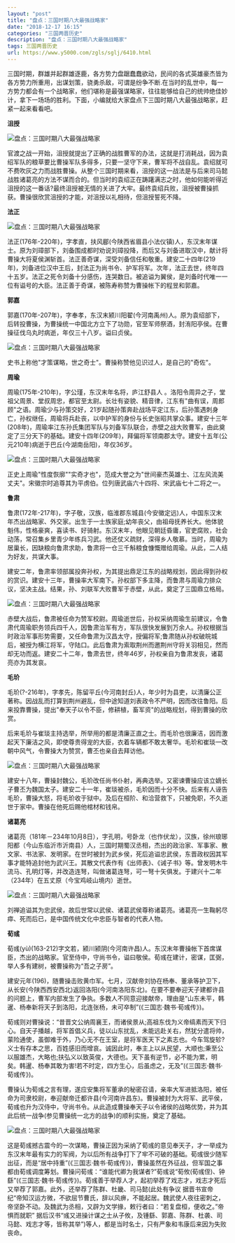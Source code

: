 ```yaml
---
layout: "post"
title: "盘点：三国时期八大最强战略家"
date: "2018-12-17 16:15"
categories: "三国两晋历史"
description: "盘点：三国时期八大最强战略家"
tags: 三国两晋历史
url: https://www.y5000.com/zgls/sglj/6410.html
---
```






三国时期，群雄并起群雄逐鹿，各方势力盘踞蠢蠢欲动，民间的各式英雄豪杰皆为各方势力所重用，出谋划策，骁勇杀敌，可谓是纷争不断.在当时的乱世中，每一方势力都会有一个战略家，他们堪称是最强谋略家，往往能够给自己的统帅绝佳妙计，拿下一场场的胜利。下面，小编就给大家盘点下三国时期八大最强战略家，赶紧一起来看看吧。

**沮授**

![盘点：三国时期八大最强战略家](/uploads/allimg/161202/6-161202151912625.JPG)

官渡之战一开始，沮授就提出了正确的战胜曹军的办法，这就是打消耗战，因为袁绍军队的粮草要比曹操军队多得多，只要一坚守下来，曹军将不战自乱。袁绍就可不费吹灰之力而战胜曹操。从整个三国时期来看，沮授的这一战法是与后来司马懿战胜诸葛亮的方法不谋而合的。但当时的袁绍正在踌躇满志之时，他如何能听得近沮授的这一番话?最终沮授被无情的关进了大牢。最终袁绍兵败，沮授被曹操抓获。曹操很欣赏沮授的才能，对沮授以礼相待，但沮授誓死不降。

**法正**

![盘点：三国时期八大最强战略家](/uploads/allimg/161202/6-16120215192W63.JPG)

法正(176年-220年)，字孝直，扶风郿(今陕西省眉县小法仪镇)人，东汉末年谋士。原为刘璋部下，刘备围成都时劝说刘璋投降，而后又与刘备进取汉中，献计将曹操大将夏侯渊斩首。法正善奇谋，深受刘备信任和敬重。建安二十四年(219年)，刘备进位汉中王后，封法正为尚书令、护军将军。次年，法正去世，终年四十五岁。法正之死令刘备十分感伤，连哭数日。被追谥为翼侯，是刘备时代唯一一位有谥号的大臣。法正善于奇谋，被陈寿称赞为曹操帐下的程昱和郭嘉。

**郭嘉**

郭嘉(170年-207年)，字奉孝，东汉末颍川阳翟(今河南禹州)人。原为袁绍部下，后转投曹操，为曹操统一中国北方立下了功勋，官至军师祭酒，封洧阳亭侯。在曹操征伐乌丸时病逝，年仅三十八岁。谥曰贞侯。

![盘点：三国时期八大最强战略家](/uploads/allimg/161202/6-161202151944947.JPG)

史书上称他"才策谋略，世之奇士"。曹操称赞他见识过人，是自己的"奇佐"。

**周瑜**

周瑜(175年-210年)，字公瑾，东汉末年名将，庐江舒县人
。洛阳令周异之子，堂祖父周景、堂叔周忠，都官至太尉。长壮有姿貌、精音律，江东有"曲有误，周郎顾"之语。周瑜少与孙策交好，21岁起随孙策奔赴战场平定江东，后孙策遇刺身亡，孙权继任，周瑜将兵赴丧，以中护军的身份与长史张昭共掌众事。建安十三年
(208年)，周瑜率江东孙氏集团军队与刘备军队联合，赤壁之战大败曹军，由此奠定了三分天下的基础。建安十四年(209年)，拜偏将军领南郡太守。建安十五年(公元210年)病逝于巴丘(今湖南岳阳)，年仅36岁。

![盘点：三国时期八大最强战略家](/uploads/allimg/161202/6-161202151956156.JPG)

正史上周瑜"性度恢廓""实奇才也"，范成大誉之为"世间豪杰英雄士、江左风流美丈夫"。宋徽宗时追尊其为平虏伯。位列唐武庙六十四将、宋武庙七十二将之一。

**鲁肃**

鲁肃(172年-217年)，字子敬，汉族，临淮郡东城县(今安徽定远)人，中国东汉末年杰出战略家、外交家。出生于一士族家庭;幼年丧父，由祖母抚养长大。他体貌魁伟，性格豪爽，喜读书、好骑射。东汉末年，他眼见朝廷昏庸，官吏腐败，社会动荡，常召集乡里青少年练兵习武。他还仗义疏财，深得乡人敬慕。当时，周瑜为居巢长，因缺粮向鲁肃求助，鲁肃将一仓三千斛粮食慷慨赠给周瑜。从此，二人结为好友，共谋大事。

建安二年，鲁肃率领部属投奔孙权，为其提出鼎足江东的战略规划，因此得到孙权的赏识。建安十三年，曹操率大军南下。孙权部下多主降，而鲁肃与周瑜力排众议，坚决主战。结果，孙、刘联军大败曹军于赤壁，从此，奠定了三国鼎立格局。

![盘点：三国时期八大最强战略家](/uploads/allimg/161202/6-1612021520112D.JPG)

赤壁大战后，鲁肃被任命为赞军校尉。周瑜逝世后，孙权采纳周瑜生前建议，令鲁肃代周瑜职务领兵四千人，因鲁肃治军有方，军队很快发展到万余人。孙权根据当时政治军事形势需要，又任命鲁肃为汉昌太守，授偏将军;鲁肃随从孙权破皖城后，被授为横江将军，守陆口。此后鲁肃为索取荆州而邀荆州守将关羽相见，然而却无功而返。建安二十二年，鲁肃去世，终年46岁，孙权亲自为鲁肃发丧，诸葛亮亦为其发哀。

**毛玠**

毛玠(?-216年)，字孝先，陈留平丘(今河南封丘)人，年少时为县吏，以清廉公正著称。因战乱而打算到荆州避乱，但中途知道刘表政令不严明，因而改往鲁阳。后来投靠曹操，提出"奉天子以令不臣，修耕植，畜军资"的战略规划，得到曹操的欣赏。

后来毛玠与崔琰主持选举，所举用的都是清廉正直之士。而毛玠也很廉洁，因而激起天下廉洁之风，即使尊贵得宠的大臣，衣着车辆都不敢太奢华。毛玠和崔琰一改朝中风气，令曹操大为赞赏，曹丕也亲自去拜访他。

![盘点：三国时期八大最强战略家](/uploads/allimg/161202/6-16120215202Y20.JPG)

建安十八年，曹操封魏公，毛玠改任尚书仆射，再典选举。又密谏曹操应该立嫡长子曹丕为魏国太子。建安二十一年，崔琰被杀，毛玠因而十分不快。后来有人诬告毛玠，曹操大怒，将毛玠收于狱中。及后在桓阶、和洽营救下，只被免职，不久逝世于家中。曹操在他死后赐他棺材和钱帛。

**诸葛亮**

诸葛亮（181年－234年10月8日），字孔明，号卧龙（也作伏龙），汉族，徐州琅琊阳都（今山东临沂市沂南县）人，三国时期蜀汉丞相，杰出的政治家、军事家、散文家、书法家、发明家。在世时被封为武乡侯，死后追谥忠武侯，东晋政权因其军事才能特追封他为武兴王。其散文代表作有《出师表》、《诫子书》等。曾发明木牛流马、孔明灯等，并改造连弩，叫做诸葛连弩，可一弩十矢俱发。于建兴十二年（234年）在五丈原（今宝鸡岐山境内）逝世。

![盘点：三国时期八大最强战略家](/uploads/allimg/161202/6-161202152041J2.JPG)

刘禅追谥其为忠武侯，故后世常以武侯、诸葛武侯尊称诸葛亮。诸葛亮一生鞠躬尽瘁、死而后已，是中国传统文化中忠臣与智者的代表人物。

**荀彧**

荀彧(yù)(163-212)字文若，颍川颍阴(今河南许昌)人。东汉末年曹操帐下首席谋臣，杰出的战略家。官至侍中，守尚书令，谥曰敬侯。荀彧在建计，密谋，匡弼，举人多有建树，被曹操称为“吾之子房”。

建安元年(196)，随曹操击败黄巾军。七月，汉献帝刘协在杨奉、董承等护卫下，从长安(今陕西西安西北)返回洛阳(今河南洛阳东北)。在要不要奉迎天子建都许县的问题上，曹军内部发生了争执。多数人不同意迎接献帝，理由是“山东未平，韩暹、杨奉新将天子到洛阳，北连张杨，未可卒制”(《三国志·魏书·荀彧传》)。

荀彧则对曹操说：“昔晋文公纳周襄王，而诸侯景从;高祖东伐为义帝缟素而天下归心。自天子播越，将军首倡义兵，徒以山东扰乱，未能远赴关右，然犹分遣将帅，蒙险通使，虽御难于外，乃心无不在王室，是将军医天下之素志也。今车驾旋轸?义士有存本之思，百姓感旧而增哀。诚因此时，奉主上以从民望，大顺也;秉至公以服雄杰，大略也;扶弘义以致英俊，大德也。天下虽有逆节，必不能为累，明矣。韩暹、杨奉其敢为害!若不时定，四方生心，后虽虑之，无及”(《三国志·魏书·荀彧传》)。

曹操认为荀彧之言有理，遂应安集将军董承的秘密召请，亲率大军进抵洛阳，被任命为司隶校尉，奉迎献帝迁都许县(今河南许昌东)。曹操被封为大将军、武平侯，荀彧也升为汉侍中，守尚书令。从此造成曹操奉天子以令诸侯的战略优势，并为其此后统一战争(参见曹操统一北方的战争)的顺利实施，奠定了基础。

![盘点：三国时期八大最强战略家](/uploads/allimg/161202/6-16120215205Y09.JPG)

这是荀彧撼古震今的一次谋略，曹操正因为采纳了荀彧的意见奉天子，才一举成为东汉末年最有实力的军阀，为以后所有战争打下了牢不可破的基础。荀彧很少随军出征，而是“居中持重”(《三国志·魏书·荀彧传》)，曹操虽然在外征战，但军国之事都由荀彧调度筹划。曹操问荀彧：“谁能代卿为我谋者?”荀彧说“荀攸(荀彧侄)、钟繇”(《三国志·魏书·荀彧传》)。荀彧善于举荐人才，起初举荐了戏志才，戏志才死后又举荐了郭嘉。此外，还举荐了陈群、杜畿、司马懿(此处有争议
据晋书宣帝纪“帝知汉运方微，不欲屈节曹氏，辞以风痹，不能起居。魏武使人夜往密刺之，帝坚卧不动。及魏武为丞相，又辟为文学掾，敕行者曰：“若复盘桓，便收之。”帝惧而就职”
据后汉书“彧又进操计谋之士从子攸，及锺繇、郭嘉、陈群、杜袭、司马懿、戏志才等，皆称其举”)等人，都是当时名士，只有严象和韦康后来因为失败丧命。
